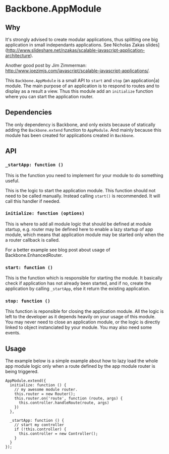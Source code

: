 # Backbone.AppModule

## Why

It's strongly advised to create modular applications, thus splitting one big application in small independants applications. See Nicholas Zakas slides](http://www.slideshare.net/nzakas/scalable-javascript-application-architecture).

Another good post by Jim Zimmerman: http://www.joezimjs.com/javascript/scalable-javascript-applications/.


This `Backbone.AppModule` is a small API to `start` and `stop` (an application|a) module. The main purpose of an application is to respond to routes and to display as a result a view. Thus this module add an `initialize` function where you can start the application router.

## Dependencies

The only dependency is Backbone, and only exists because of statically adding the `Backbone.extend` function to `AppModule`. And mainly because this module has been created for applications created in `Backbone`.

## API

### `_startApp: function ()`

This is the function you need to implement for your module to do something useful.

This is the logic to start the application module. This function should not need to be called manually. Instead calling `start()` is recommended. It will call this handler if needed.

### `initialize: function (options)`

This is where to add all module logic that should be defined at module startup, e.g. router may be defined here to enable a lazy startup of app module, which means that application module may be started only when the a router callback is called.

For a better example see blog post about usage of Backbone.EnhancedRouter.

### `start: function ()`

This is the function which is responsible for starting the module. It basically check if application has not already been started, and if no, create the application by calling `_startApp`, else it return the existing application.

### `stop: function ()`

This function is reponsible for closing the application module. All the logic is left to the developer as it depends heavily on your usage of this module. You may never need to close an application module, or the logic is directly linked to object instanciated by your module. You may also need some events.


## Usage

The example below is a simple example about how to lazy load the whole app module logic only when a route defined by the app module router is being triggered.

```
AppModule.extend({
  initialize: function () {
    // my awesome module router.
    this.router = new Router();
    this.router.on('route', function (route, args) {
      this.controller.handleRoute(route, args)
    })
  },

  _startApp: function () {
    // start my controller
    if (!this.controller) {
      this.controller = new Controller();
    }
  }
});
```
